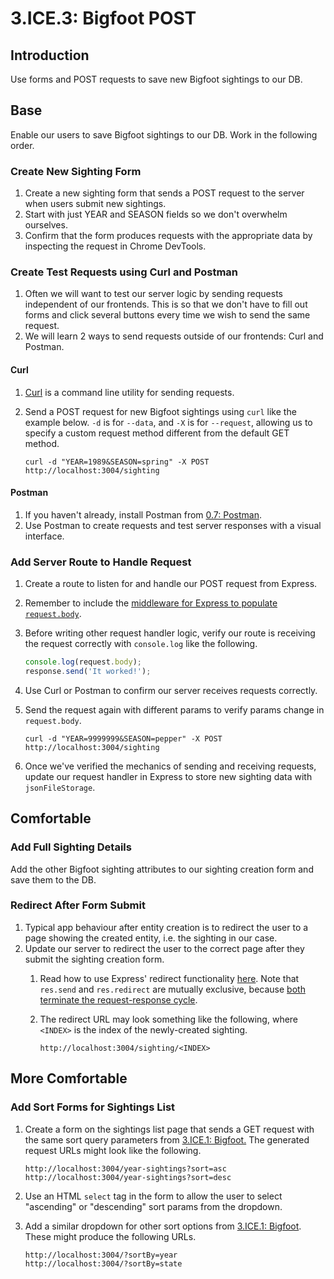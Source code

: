 # 3.ICE.3: Bigfoot POST

## Introduction

Use forms and POST requests to save new Bigfoot sightings to our DB.

## Base

Enable our users to save Bigfoot sightings to our DB. Work in the following order.

### Create New Sighting Form

1. Create a new sighting form that sends a POST request to the server when users submit new sightings.
2. Start with just YEAR and SEASON fields so we don't overwhelm ourselves.
3. Confirm that the form produces requests with the appropriate data by inspecting the request in Chrome DevTools.

### Create Test Requests using Curl and Postman

1. Often we will want to test our server logic by sending requests independent of our frontends. This is so that we don't have to fill out forms and click several buttons every time we wish to send the same request.
2. We will learn 2 ways to send requests outside of our frontends: Curl and Postman.

#### Curl

1. [Curl](https://curl.se/) is a command line utility for sending requests.
2. Send a POST request for new Bigfoot sightings using `curl` like the example below. `-d` is for `--data`, and `-X` is for `--request`, allowing us to specify a custom request method different from the default GET method.

   ```text
   curl -d "YEAR=1989&SEASON=spring" -X POST http://localhost:3004/sighting
   ```

#### Postman

1. If you haven't already, install Postman from [0.7: Postman](../../0-language-and-tooling/0.7-postman.md).
2. Use Postman to create requests and test server responses with a visual interface.

### Add Server Route to Handle Request

1. Create a route to listen for and handle our POST request from Express.
2. Remember to include the [middleware for Express to populate `request.body`](../3.1-express-js/3.1.3-handling-post-requests.md#receive-post-requests-in-express).
3. Before writing other request handler logic, verify our route is receiving the request correctly with `console.log` like the following.

   ```javascript
   console.log(request.body);
   response.send('It worked!');
   ```

4. Use Curl or Postman to confirm our server receives requests correctly.
5. Send the request again with different params to verify params change in `request.body`.

   ```text
   curl -d "YEAR=9999999&SEASON=pepper" -X POST http://localhost:3004/sighting
   ```

6. Once we've verified the mechanics of sending and receiving requests, update our request handler in Express to store new sighting data with `jsonFileStorage`.

## Comfortable

### Add Full Sighting Details

Add the other Bigfoot sighting attributes to our sighting creation form and save them to the DB.

### Redirect After Form Submit

1. Typical app behaviour after entity creation is to redirect the user to a page showing the created entity, i.e. the sighting in our case. 
2. Update our server to redirect the user to the correct page after they submit the sighting creation form.
   1. Read how to use Express' redirect functionality [here](https://expressjs.com/en/api.html#res.redirect). Note that `res.send` and `res.redirect` are mutually exclusive, because [both terminate the request-response cycle](https://stackoverflow.com/questions/48813930/res-send-after-res-redirect-in-nodejs).
   2. The redirect URL may look something like the following, where `<INDEX>` is the index of the newly-created sighting.

      ```markup
      http://localhost:3004/sighting/<INDEX>
      ```

## More Comfortable

### Add Sort Forms for Sightings List

1. Create a form on the sightings list page that sends a GET request with the same sort query parameters from [3.ICE.1: Bigfoot.](3.ice.1-bigfoot.md#sort-by) The generated request URLs might look like the following.

   ```text
   http://localhost:3004/year-sightings?sort=asc
   http://localhost:3004/year-sightings?sort=desc
   ```

2. Use an HTML `select` tag in the form to allow the user to select "ascending" or "descending" sort params from the dropdown.
3. Add a similar dropdown for other sort options from [3.ICE.1: Bigfoot](3.ice.2-bigfoot-ejs.md#sort-by). These might produce the following URLs.

   ```markup
   http://localhost:3004/?sortBy=year
   http://localhost:3004/?sortBy=state
   ```

